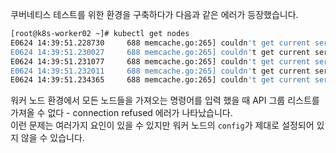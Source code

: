 쿠버네티스 테스트를 위한 환경을 구축하다가 다음과 같은 에러가 등장했습니다.

``` sh
[root@k8s-worker02 ~]# kubectl get nodes
E0624 14:39:51.228730     688 memcache.go:265] couldn't get current server API group list: Get "http://localhost:8080/api?timeout=32s": dial tcp [::1]:8080: connect: connection refused
E0624 14:39:51.230027     688 memcache.go:265] couldn't get current server API group list: Get "http://localhost:8080/api?timeout=32s": dial tcp [::1]:8080: connect: connection refused
E0624 14:39:51.231077     688 memcache.go:265] couldn't get current server API group list: Get "http://localhost:8080/api?timeout=32s": dial tcp [::1]:8080: connect: connection refused
E0624 14:39:51.232011     688 memcache.go:265] couldn't get current server API group list: Get "http://localhost:8080/api?timeout=32s": dial tcp [::1]:8080: connect: connection refused
E0624 14:39:51.234365     688 memcache.go:265] couldn't get current server API group list: Get "http://localhost:8080/api?timeout=32s": dial tcp [::1]:8080: connect: connection refused
```
워커 노드 환경에서 모든 노드들을 가져오는 명령어를 입력 했을 때 API 그룹 리스트를 가져올 수 없다 - connection refused 에러가 나타났습니다.  
이런 문제는 여러가지 요인이 있을 수 있지만 워커 노드의 `config`가 제대로 설정되어 있지 않을 수 있습니다.
